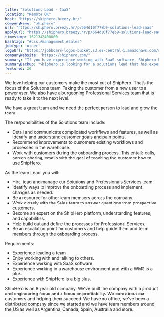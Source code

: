 ```yaml
---
title: "Solutions Lead - SaaS"
location: "Remote OK"
host: "https://shiphero.breezy.hr/"
companyName: "shiphero"
url: "https://shiphero.breezy.hr/p/664d10f77eb9-solutions-lead-saas"
applyUrl: "https://shiphero.breezy.hr/p/664d10f77eb9-solutions-lead-saas/apply"
timestamp: 1621382400000
hashtags: "#css,#management,#sales"
jobType: "other"
logoUrl: "https://jobboard-logos-bucket.s3.eu-central-1.amazonaws.com/shiphero"
companyWebsite: "https://shiphero.com/"
summary: "If you have experience working with SaaS software, Shiphero has a job opening for a solutions lead"
summaryBackup: "Shiphero is looking for a solutions lead that has experience in: #css, #management, #sales."
featured: 20
---
```


We love helping our customers make the most out of ShipHero. That’s the focus of the Solutions team. Taking the customer from a new user to a power user. We also have a burgeoning Professional Services team that is ready to take it to the next level.

We have a great team and we need the perfect person to lead and grow the team.

The responsibilities of the Solutions team include:

*   Detail and communicate complicated workflows and features, as well as identify and understand customer goals and pain points.
*   Recommend improvements to customers existing workflows and processes in the warehouse.
*   Work with customers during the onboarding process. This entails calls, screen sharing, emails with the goal of teaching the customer how to use ShipHero.

As the team Lead, you will:

*   Hire, lead and manage our Solutions and Professionals Services team.
*   Identify ways to improve the onboarding process and implement changes as needed.
*   Be a resource for other team members across the company.
*   Work closely with the Sales team to answer questions from prospective customers.
*   Become an expert on the ShipHero platform, understanding features, and capabilities.
*   Help build out and define the processes for Professional Services.
*   Be an escalation point for customers and help guide them and team members through the onboarding process.

Requirements:

*   Experience leading a team
*   Enjoy working with and talking to others.
*   Experience working with SaaS software.
*   Experience working in a warehouse environment and with a WMS is a plus.
*   Experience with ShipHero is a big plus.

ShipHero is an 8 year old company. We've built the company with a product and engineering focus and a focus on profitability. We care about our customers and helping them succeed. We have no office, we've been a distributed company since we started and we have team members around the US as well as Argentina, Canada, Spain, Australia and more.
